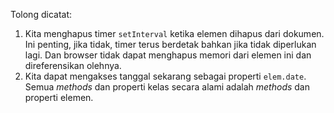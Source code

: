 
Tolong dicatat:
1. Kita menghapus timer `setInterval` ketika elemen dihapus dari dokumen. Ini penting, jika tidak, timer terus berdetak bahkan jika tidak diperlukan lagi. Dan browser tidak dapat menghapus memori dari elemen ini dan direferensikan olehnya.
2. Kita dapat mengakses tanggal sekarang sebagai properti `elem.date`. Semua *methods* dan properti kelas secara alami adalah *methods* dan properti elemen.
